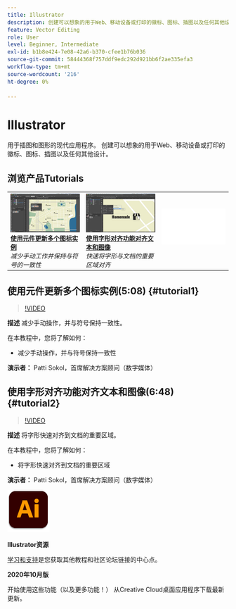 ```yaml
---
title: Illustrator
description: 创建可以想象的用于Web、移动设备或打印的徽标、图标、插图以及任何其他设计
feature: Vector Editing
role: User
level: Beginner, Intermediate
exl-id: b1b8e424-7e08-42a6-b370-cfee1b76b036
source-git-commit: 58444368f757ddf9edc292d921bb6f2ae335efa3
workflow-type: tm+mt
source-wordcount: '216'
ht-degree: 0%

---
```


# Illustrator

用于插图和图形的现代应用程序。 创建可以想象的用于Web、移动设备或打印的徽标、图标、插图以及任何其他设计。

## 浏览产品Tutorials

<table style="table-layout:fixed">
<tr>
 <td>
   <a href="illustrator.md#tutorial1">
      <img alt="使用元件更新多个图标实例" src="../assets/Illustrator_symbols_sokol_thumbnail.jpg" />
   </a>
    <div>
   <a href="illustrator.md#tutorial1"><strong>使用元件更新多个图标实例</strong></a>
    </div>
    <em>减少手动工作并保持与符号的一致性</em>
    <br>
  </td>
  <td>
    <a href="illustrator.md#tutorial2">
        <img alt="使用字形对齐功能对齐文本和图像" src="../assets/illustrator_glyphAlign_sokol_thumbnail.jpg" />
    </a>
    <div>
    <a href="illustrator.md#tutorial2"><strong>使用字形对齐功能对齐文本和图像</strong></a>
    </div>
    <em>快速将字形与文档的重要区域对齐</em>
    <br>
  </td>
  <td>
    <img alt="间隔物" src="../assets/Whitespacer.png" />
    <div>
    <br>
  </td>
</tr>
</table>

## 使用元件更新多个图标实例(5:08) {#tutorial1}

>[!VIDEO](https://video.tv.adobe.com/v/326816?hidetitle=true)

**描述**
减少手动操作，并与符号保持一致性。

在本教程中，您将了解如何：
* 减少手动操作，并与符号保持一致性

**演示者：**
Patti Sokol，首席解决方案顾问（数字媒体）

## 使用字形对齐功能对齐文本和图像(6:48) {#tutorial2}

>[!VIDEO](https://video.tv.adobe.com/v/326817?hidetitle=true)

**描述**
将字形快速对齐到文档的重要区域。

在本教程中，您将了解如何：
* 将字形快速对齐到文档的重要区域

**演示者：**
Patti Sokol，首席解决方案顾问（数字媒体）

![Illustrator徽标](../assets/ai_appicon_96.png)

**Illustrator资源**

[学习和支持](https://helpx.adobe.com/support/illustrator.html)是您获取其他教程和社区论坛链接的中心点。

**2020年10月版**

开始使用这些功能（以及更多功能！） 从Creative Cloud桌面应用程序下载最新更新。
